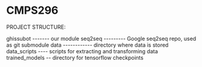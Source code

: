 # CMPS296

PROJECT STRUCTURE:

ghissubot ------- our module
seq2seq --------- Google seq2seq repo, used as git submodule
data ------------ directory where data is stored
data_scripts ---- scripts for extracting and transforming data
trained_models -- directory for tensorflow checkpoints